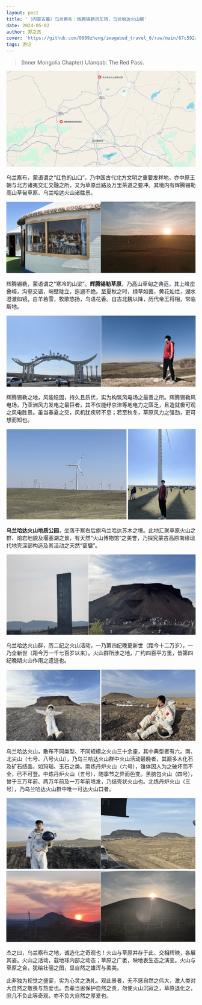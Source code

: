 ```yaml
---
layout: post
title: '（内蒙古篇）乌兰察布：辉腾锡勒风车转，乌兰哈达火山眠'
date: 2024-05-02
author: 郑之杰
cover: 'https://github.com/0809zheng/imagebed_travel_0/raw/main/67c592abd0e0a243d40adaeb.png'
tags: 游记
---
```


> (Inner Mongolia Chapter) Ulanqab: The Red Pass.

![](https://github.com/0809zheng/imagebed_travel_0/raw/main/67c592abd0e0a243d40adaeb.png)

乌兰察布，蒙语谓之“红色的山口”，乃中国古代北方文明之重要发祥地，亦中原王朝与北方诸夷交汇交融之所，又为草原丝路及万里茶道之要冲。其境内有辉腾锡勒高山草甸草原、乌兰哈达火山诸胜景。

![](https://github.com/0809zheng/imagebed_travel_0/raw/main/67bb1125d0e0a243d402a1e0.png)

辉腾锡勒，蒙语谓之“寒冷的山梁”。**辉腾锡勒草原**，乃高山草甸之典范，其上峰峦叠嶂，沟壑交错，峭壁陡立，迤逦不绝。至夏秋之时，绿草如茵，黄花灿烂，湖水澄澈如镜，白羊若雪，牧歌悠扬，鸟语花香。自古北魏以降，历代帝王将相，常临斯地。

![](https://github.com/0809zheng/imagebed_travel_0/raw/main/67bb0986d0e0a243d4029923.png)

辉腾锡勒之地，风能稳固，持久且质优，实为构筑风电场之最善之所。辉腾锡勒风电场，乃亚洲风力发电之最巨者，其不仅能纾京津等地电力之匮乏，且造就极可观之风电胜景。虽当春夏之交，风机犹疾转不息；若至秋冬，草原风力之强劲，更可想而知也。

![](https://github.com/0809zheng/imagebed_travel_0/raw/main/67bb0ae8d0e0a243d4029a30.png)

**乌兰哈达火山地质公园**，坐落于察右后旗乌兰哈达苏木之境。此地汇聚草原火山之群、熔岩地貌及堰塞湖之景，有天然“火山博物馆”之美誉，乃探究蒙古高原南缘现代地壳深部构造及其活动之天然“窗牖”。

![](https://github.com/0809zheng/imagebed_travel_0/raw/main/67bb11ddd0e0a243d402a23d.png)

乌兰哈达火山群，历二纪之火山活动，一乃第四纪晚更新世（距今十二万岁），一乃全新世（距今万一千七百岁以来）。火山群所涉之地，广约四百平方里，皆第四纪晚期火山作用之遗迹也。

![](https://github.com/0809zheng/imagebed_travel_0/raw/main/67bb128cd0e0a243d402a289.png)

乌兰哈达火山，散布不同类型、不同规模之火山三十余座，其中典型者有六。南、北尖山（七号、八号火山），乃乌兰哈达火山群中火山活动最晚者，其巅多木化石及矿石结晶，如玛瑙、玉石之类。南炼丹炉火山（六号），锥体因人为之破坏而不全，已不可登。中炼丹炉火山（五号），随季节之异而色变。黑脑包火山（四号），曾于三万年前、两万年前及一万年前喷发，乃结壳状火山也。北炼丹炉火山（三号），乃乌兰哈达火山群中唯一可达火山口者。

![](https://github.com/0809zheng/imagebed_travel_0/raw/main/67bb10c0d0e0a243d402a1ac.png)
![](https://github.com/0809zheng/imagebed_travel_0/raw/main/67bb1042d0e0a243d402a16e.png)

杰之曰，乌兰察布之地，诚造化之奇观也！火山与草原并存于此，交相辉映，各展其姿。火山之活动，载地球内部之动态；草原之广袤，映地表生态之演变。火山与草原之合，犹绘壮丽之图，显自然之雄浑与柔美。

此非独为视觉之盛宴，实为心灵之洗礼。观此景者，无不感自然之伟大，激人类对大自然之敬畏与热爱也。吾辈当思保护自然之责，勿使火山沉寂之，草原退化之，庶几不负此等奇观，亦不负大自然之厚爱也。
